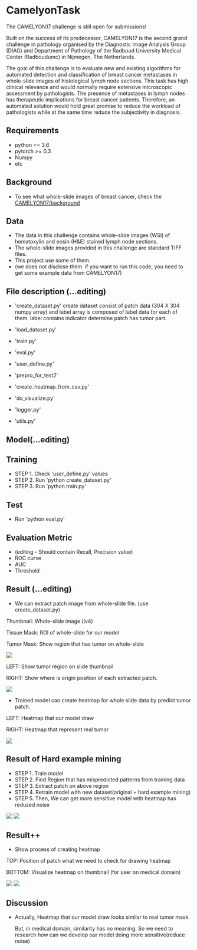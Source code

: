 # CamelyonTask

The CAMELYON17 challenge is still open for submissions!

Built on the success of its predecessor, CAMELYON17 is the second grand challenge in pathology organised by the Diagnostic Image Analysis Group (DIAG) and Department of Pathology of the Radboud University Medical Center (Radboudumc) in Nijmegen, The Netherlands.

The goal of this challenge is to evaluate new and existing algorithms for automated detection and classification of breast cancer metastases in whole-slide images of histological lymph node sections. This task has high clinical relevance and would normally require extensive microscopic assessment by pathologists. The presence of metastases in lymph nodes has therapeutic implications for breast cancer patients. Therefore, an automated solution would hold great promise to reduce the workload of pathologists while at the same time reduce the subjectivity in diagnosis.

## Requirements
  * python == 3.6
  * pytorch >= 0.3
  * Numpy
  * etc

## Background
  * To see what whole-slide images of breast cancer, check the [CAMELYON17/background]( https://camelyon17.grand-challenge.org/background/)

## Data
  * The data in this challenge contains whole-slide images (WSI) of hematoxylin and eosin (H&E) stained lymph node sections.
  * The whole-slide images provided in this challenge are standard TIFF files.
  * This project use some of them.
  * (we does not disclose them. if you want to run this code, you need to get some example data from CAMELYON17)

## File description (...editing)
  * 'create_dataset.py' create dataset consist of patch data (304 X 304 numpy array) and label array is composed of label data for each of them. label contains indicator determine patch has tumor part.
  * 'load_dataset.py'
  * 'train.py'
  * 'eval.py'
  * 'user_define.py'

  * 'prepro_for_test2'
  * 'create_heatmap_from_csv.py'
  * 'do_visualize.py'
  * 'logger.py'
  * 'utils.py'

## Model(...editing)

## Training
  * STEP 1. Check 'user_define.py' values
  * STEP 2. Run 'python create_dataset.py'
  * STEP 3. Run 'python train.py'

## Test
  * Run 'python eval.py'

## Evaluation Metric
  * (editing - Should contain Recall, Precision value)
  * ROC curve
  * AUC
  * Threshold

## Result (...editing)
  * We can extract patch image from whole-slide file. (use create_dataset.py)

  Thumbnail: Whole-slide image (lv4)

  Tissue Mask: ROI of whole-slide for our model

  Tumor Mask: Show region that has tumor on whole-slide

  <img src="fig/set_of_mask_and_thumbnail.png">

  LEFT: Show tumor region on slide thumbnail

  RIGHT: Show where is origin position of each extracted patch.

  <img src="fig/tumor_and_patch.png">

  * Trained model can create heatmap for whole slide data by predict tumor patch.

  LEFT: Heatmap that our model draw

  RIGHT: Heatmap that represent real tumor

  <img src="fig/heatmap_and_tumor.png">

## Result of Hard example mining
  * STEP 1. Train model
  * STEP 2. Find Region that has mispredicted patterns from training data
  * STEP 3. Extract patch on above region
  * STEP 4. Retrain model with new dataset(original + hard example mining)
  * STEP 5. Then, We can get more sensitive model with heatmap has redused noise

  <img src="fig/patch_pos_for_hard_example_mining.png">
  <img src="fig/result_of_hard_example_mining.png">

## Result++
  * Show process of creating heatmap

  TOP: Position of patch what we need to check for drawing heatmap

  BOTTOM: Visualize heatmap on thumbnail (for user on medical domain)

  <img src="fig/ROI_for_heatmap.png">
  <img src="fig/visualization_for_heatmap.png">

## Discussion

  * Actually, Heatmap that our model draw looks similar to real tumor mask.

    But, in medical domain, similarity has no meaning. So we need to research how can we develop our model doing more sensitive(reduce noise)

